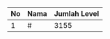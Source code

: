 | No | Nama            | Jumlah Level |
|----|-----------------|--------------|
| 1  | #    |    3155        |
